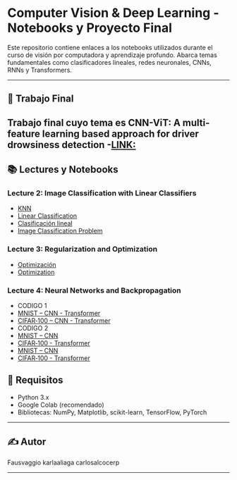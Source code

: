 # Computer Vision & Deep Learning - Notebooks y Proyecto Final

Este repositorio contiene enlaces a los notebooks utilizados durante el curso de visión por computadora y aprendizaje profundo. Abarca temas fundamentales como clasificadores lineales, redes neuronales, CNNs, RNNs y Transformers.

---

## 🔬 Trabajo Final

 **Trabajo final** cuyo tema es CNN-ViT: A multi-feature learning based approach for driver drowsiness
detection
-[LINK:](https://drive.google.com/drive/folders/17pIh6WExT2nJo1S52UIqJeysVsokGYZ8)
---

## 📚 Lectures y Notebooks

### **Lecture 2: Image Classification with Linear Classifiers**
- [KNN](https://colab.research.google.com/drive/15FrkGrcXl-U5SucyKO3yc0xrj1aQaDlG?usp=sharing)
- [Linear Classification](https://colab.research.google.com/drive/1RdvQhcjzffFluNeG2YjaELZKg72e3RhB?usp=sharing)
- [Clasificación lineal](https://colab.research.google.com/drive/1RNN1mn_52rVeNVGafRrpMEjQCZF90M0c?usp=sharing)
- [Image Classification Problem](https://colab.research.google.com/drive/1CiJTMl0AxbPL4HLrJzUKMdG_BtVMfHmd?usp=sharing)

### **Lecture 3: Regularization and Optimization**
- [Optimización](https://colab.research.google.com/drive/1ffv3AzZKjgzQDASIHzJus04sDlfAoOhB?usp=sharing)
- [Optimization](https://colab.research.google.com/drive/1_S92xdYCdu35RFl2gLcnjZtAk8534Yb9?usp=sharing)

### **Lecture 4: Neural Networks and Backpropagation**
- CODIGO 1 
-  [MNIST – CNN - Transformer](https://colab.research.google.com/drive/1j4AzLbwydXKQDgVPFbtmjD2htqCkRd4g?usp=sharing)
-  [CIFAR‑100 – CNN - Transformer](https://colab.research.google.com/drive/18nw6Q-4AmriXQaYAZvpXgQlf7ILsopPm?usp=sharing)
- CODIGO 2    
-   [MNIST – CNN ](https://colab.research.google.com/drive/1_7ZOp6gocpaqMDcwPD5WYl-dIuC1qx1l)
- [CIFAR‑100 - Transformer](https://colab.research.google.com/drive/1LW5EwwAQadTdPp1yIJpo-KX0p72FXaBK?usp=sharing)
-   [MNIST – CNN ](https://colab.research.google.com/drive/1EarVmW7DG4kV2N4PMLSECageqoqjFari?usp=sharing)
-   [CIFAR‑100 - Transformer](https://colab.research.google.com/drive/1pQkoVoiNN9HFm1Xp4iF9yzElKLXzzeR1?usp=sharing)


## 🚀 Requisitos

- Python 3.x
- Google Colab (recomendado)
- Bibliotecas: NumPy, Matplotlib, scikit-learn, TensorFlow, PyTorch

---

## ✍️ Autor

Fausvaggio
karlaaliaga
carlosalcocerp

---

